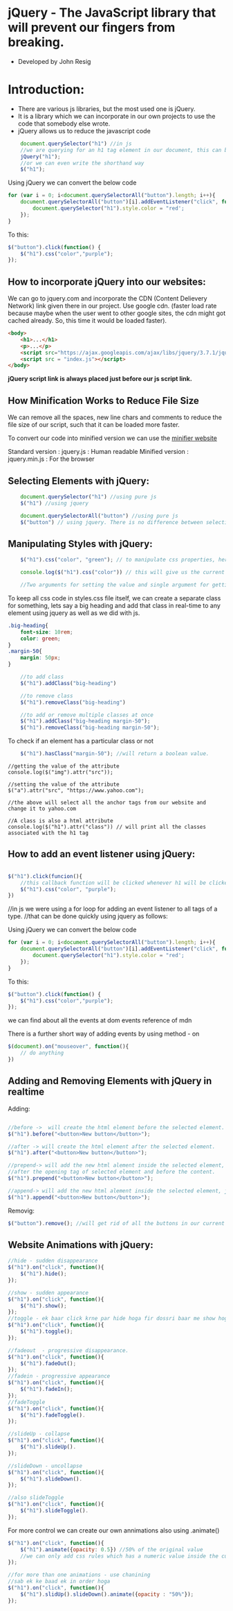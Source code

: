 # jQuery -  The JavaScript library that will prevent our fingers from breaking. 
- Developed by John Resig

# Introduction:

- There are various js libraries, but the most used one is jQuery. 
- It is a library which we can incorporate in our own projects to use the code that somebody else wrote. 
- jQuery allows us to reduce the javascript code 

```js
    document.querySelector("h1") //in js 
    //we are querying for an h1 tag element in our document, this can be done by jQuery as follows
    jQuery("h1");
    //or we can even write the shorthand way 
    $("h1");
```

Using jQuery we can convert the below code
```js
for (var i = 0; i<document.querySelectorAll("button").length; i++){
    document.querySelectorAll("button")[i].addEventListener("click", function() {
        document.querySelector("h1").style.color = "red'; 
    });
}
```
To this: 
```js
$("button").click(function() {
    $("h1").css("color","purple");
});

```

## How to incorporate jQuery into our websites:

We can go to jquery.com and incorporate the CDN (Content Delievery Network) link given there in our project. 
Use google cdn. (faster load rate because maybe when the user went to other google sites, the cdn might got cached already. So, this time it would be loaded faster).

```html
<body>
    <h1>...</h1>
    <p>...</p>
    <script src="https://ajax.googleapis.com/ajax/libs/jquery/3.7.1/jquery.min.js"></script>
    <script src = "index.js"></script>
</body>
```
**jQuery script link is always placed just before our js script link.**


## How Minification Works to Reduce File Size

We can remove all the spaces, new line chars and comments to reduce the file size of our script, such that it can be loaded more faster. 

To convert our code into minified version we can use the [minifier website](https://www.minifier.org/)

Standard version : jquery.js : Human readable
Minified version : jquery.min.js : For the browser

## Selecting Elements with jQuery: 

```js
    document.querySelector("h1") //using pure js 
    $("h1") //using jquery

    document.querySelectorAll("button") //using pure js
    $("button") // using jquery. There is no difference between selecting one or selecting many in jquery
```

## Manipulating Styles with jQuery: 

```js
    $("h1").css("color", "green"); // to manipulate css properties, here,  color. 

    console.log($("h1").css("color")) // this will give us the current color 

    //Two arguments for setting the value and single argument for getting the value. 
```

To keep all css code in styles.css file itself, we can create a separate class for something, lets say a big heading and add that class in real-time to any element using jquery as well as we did with js.

```css
.big-heading{
    font-size: 10rem;
    color: green; 
}
.margin-50{
    margin: 50px;
}
```
```js
    //to add class
    $("h1").addClass("big-heading")

    //to remove class 
    $("h1").removeClass("big-heading")

    //to add or remove multiple classes at once
    $("h1").addClass("big-heading margin-50");
    $("h1").removeClass("big-heading margin-50");
```

To check if an element has a particular class or not 
```js
    $("h1").hasClass("margin-50"); //will return a boolean value.
```
```
//getting the value of the attribute
console.log($("img").attr("src"));

//setting the value of the attribute
$("a").attr("src", "https://www.yahoo.com"); 

//the above will select all the anchor tags from our website and change it to yahoo.com

//A class is also a html attribute
console.log($("h1").attr("class")) // will print all the classes associated with the h1 tag 

```

## How to add an event listener using jQuery:

```js

$("h1").click(funcion(){
    //this callback function will be clicked whenever h1 will be clicked 
    $("h1").css("color", "purple");
})
```

//in js we were using a for loop for adding an event listener to all tags of a type. 
//that can be done quickly using jquery as follows: 

Using jQuery we can convert the below code
```js
for (var i = 0; i<document.querySelectorAll("button").length; i++){
    document.querySelectorAll("button")[i].addEventListener("click", function() {
        document.querySelector("h1").style.color = "red'; 
    });
}
```

To this: 

```js
$("button").click(function() {
    $("h1").css("color","purple");
});
```
we can find about all the events at dom events reference of mdn 

There is a further short way of adding events by using method - on

```js
$(document).on("mouseover", function(){
    // do anything 
})
```

## Adding and Removing Elements with jQuery in realtime

Adding: 

```js

//before ->  will create the html element before the selected element. 
$("h1").before("<button>New button</button>");

//after -> will create the html element after the selected element. 
$("h1").after("<button>New button</button>");

//prepend-> will add the new html alement inside the selected element, just at the start of it
//after the opening tag of selected element and before the content. 
$("h1").prepend("<button>New button</button>");

//append-> will add the new html alement inside the selected element, just at the end of it
$("h1").append("<button>New button</button>");

```

Removig:
```js
$("button").remove(); //will get rid of all the buttons in our current webpage
```

## Website Animations with jQuery:

```js
//hide - sudden disappearance
$("h1").on("click", function(){
    $("h1").hide();
});

//show - sudden appearance
$("h1").on("click", function(){
    $("h1").show();
});
//toggle - ek baar click krne par hide hoga fir dossri baar me show hoga and so on 
$("h1").on("click", function(){
    $("h1").toggle();
});

//fadeout  - progressive disappearance. 
$("h1").on("click", function(){
    $("h1").fadeOut();
});
//fadein - progressive appearance
$("h1").on("click", function(){
    $("h1").fadeIn();
});
//fadeToggle
$("h1").on("click", function(){
    $("h1").fadeToggle().
});

//slideUp - collapse 
$("h1").on("click", function(){
    $("h1").slideUp().
});

//slideDown - uncollapse
$("h1").on("click", function(){
    $("h1").slideDown().
});

//also slideToggle
$("h1").on("click", function(){
    $("h1").slideToggle().
});

```

For more control we can create our own annimations also using .animate()

```js
$("h1").on("click", function(){
    $("h1").animate({opacity: 0.5}) //50% of the original value 
    //we can only add css rules which has a numeric value inside the curly braces. 
});

//for more than one animations - use chanining 
//sab ek ke baad ek in order hoga 
$("h1").on("click", function(){
    $("h1").slidUp().slideDown().animate({opacity : "50%"});
});
```